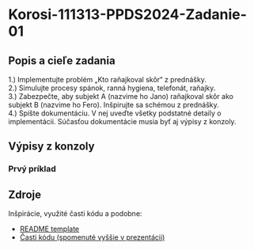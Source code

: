 # Korosi-111313-PPDS2024-Zadanie-01


## Popis a cieľe zadania
1.) Implementujte problém „Kto raňajkoval skôr“ z prednášky.\
2.) Simulujte procesy spánok, ranná hygiena, telefonát, raňajky.\
3.) Zabezpečte, aby subjekt A (nazvime ho Jano) raňajkoval skôr ako
subjekt B (nazvime ho Fero). Inšpirujte sa schémou z prednášky.\
4.) Spíšte dokumentáciu. V nej uveďte všetky podstatné detaily
o implementácii. Súčasťou dokumentácie musia byť aj výpisy
z konzoly.

## Výpisy z konzoly


### Prvý príklad

## Zdroje
Inšpirácie, využité časti kódu a podobne:
* [README template](https://github.com/matiassingers/awesome-readme)
* [Časti kódu (spomenuté vyššie v prezentácii)](https://github.com/tj314/ppds-seminars/tree/ppds2024)